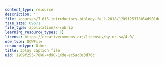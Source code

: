 ```yaml
---
content_type: resource
description: ''
file: /courses/7-016-introductory-biology-fall-2018/1209f25378b64d901ddeec5ad0e3d76c_Ao-r2nsib_Y.srt
file_size: 69671
file_type: application/x-subrip
learning_resource_types: []
license: https://creativecommons.org/licenses/by-nc-sa/4.0/
ocw_type: OCWFile
resourcetype: Other
title: 3play caption file
uid: 1209f253-78b6-4d90-1dde-ec5ad0e3d76c
---
```

